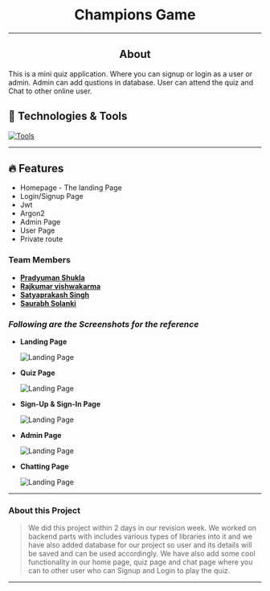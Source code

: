 <h1 align="center">Champions Game</h1>
<hr/>
<h2 align="center">About</h2>
 
This is a mini quiz application. Where you can signup or login as a user or admin. Admin can add qustions in database. User can attend the quiz and Chat to other online user.



## 🔧 Technologies & Tools

[![Tools](https://skillicons.dev/icons?i=html,css,javascript,react,mongodb,express,nodejs,bootstrap,github,vercel&theme=dark)](https://skillicons.dev)

<hr />

## 🔥 Features

- Homepage - The landing Page
- Login/Signup Page 
- Jwt
- Argon2
- Admin Page
- User Page
- Private route


### Team Members

- **[Pradyuman Shukla](https://www.linkedin.com/in/pradyuman-shukla/)**
- **[Rajkumar vishwakarma](https://github.com/rajkumar7859)**
- **[Satyaprakash Singh](https://www.linkedin.com/in/satyaprakash-singh-56a7b6149/)**
- **[Saurabh Solanki](https://github.com/saurabhsolanki)**


### _Following are the Screenshots for the reference_

- **Landing Page**

  ![Landing Page](https://i.postimg.cc/SRrX5KgP/Screenshot-926.png)

- **Quiz Page**

  ![Landing Page](https://i.postimg.cc/sDHxZqq5/Screenshot-927.png)

- **Sign-Up & Sign-In Page**

  ![Landing Page](https://i.postimg.cc/x808K293/Screenshot-928.png)

- **Admin Page**

  ![Landing Page](https://i.postimg.cc/SRNQnfGZ/Screenshot-930.png)

- **Chatting Page**

  ![Landing Page](https://i.postimg.cc/yYG6N93P/Screenshot-929.png)

---

### About this Project

> We did this project within 2 days in our revision week. We worked on backend parts with includes various types of libraries into it and we have also added database for our project so user and its details will be saved and can be used accordingly. We have also add some cool functionality in our home page, quiz page and chat page where you can to other user who can Signup and Login to play the quiz.

---
